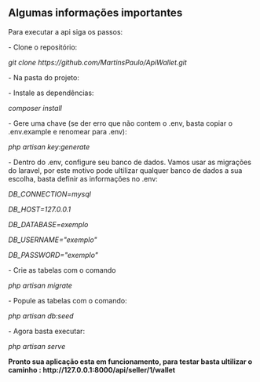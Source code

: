 ## Algumas informações importantes
<p>Para executar a api siga os passos:</p>
    <p>- Clone o repositório:</p>
    <p><i>git clone https://github.com/MartinsPaulo/ApiWallet.git</i></p>
   <p> - Na pasta do projeto:</p>
    <p>- Instale as dependências:</p>
   <p> <i>composer install</i></p>
    <p>- Gere uma chave (se der erro que não contem o .env, basta copiar o .env.example e renomear para .env):</p>
  <p>  <i>php artisan key:generate</i></p>
    <p>- Dentro do .env, configure seu banco de dados. Vamos usar as migrações do laravel, por este motivo pode ultilizar qualquer banco de dados a sua escolha, basta definir as informações no .env:</p>
    <p><i>DB_CONNECTION=mysql</p>
    <p>DB_HOST=127.0.0.1</p>
    <p>DB_DATABASE=exemplo</p>
   <p> DB_USERNAME="exemplo"</p>
    <p>DB_PASSWORD="exemplo"</i></p>
    <p>- Crie as tabelas com o comando</p>
   <p>  <i>php artisan migrate</i></p>
   <p> - Popule as tabelas com o comando:</p>
   <p>  <i>php artisan db:seed</i></p>
   <p> - Agora basta executar:</p>
   <p>  <i>php artisan serve</i></p>
    
    
   <p><b>Pronto sua aplicação esta em funcionamento, para testar basta ultilizar o caminho : http://127.0.0.1:8000/api/seller/1/wallet</b></p>
